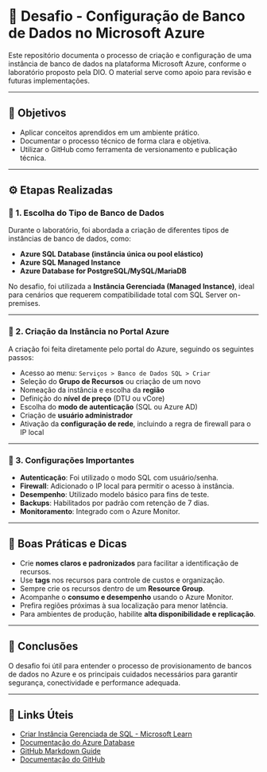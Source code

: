 # 💾 Desafio - Configuração de Banco de Dados no Microsoft Azure

Este repositório documenta o processo de criação e configuração de uma instância de banco de dados na plataforma Microsoft Azure, conforme o laboratório proposto pela DIO. O material serve como apoio para revisão e futuras implementações.

---

## 🎯 Objetivos

- Aplicar conceitos aprendidos em um ambiente prático.
- Documentar o processo técnico de forma clara e objetiva.
- Utilizar o GitHub como ferramenta de versionamento e publicação técnica.

---

## ⚙️ Etapas Realizadas

### 🔹 1. Escolha do Tipo de Banco de Dados

Durante o laboratório, foi abordada a criação de diferentes tipos de instâncias de banco de dados, como:

- **Azure SQL Database (instância única ou pool elástico)**
- **Azure SQL Managed Instance**
- **Azure Database for PostgreSQL/MySQL/MariaDB**

No desafio, foi utilizada a **Instância Gerenciada (Managed Instance)**, ideal para cenários que requerem compatibilidade total com SQL Server on-premises.

---

### 🔹 2. Criação da Instância no Portal Azure

A criação foi feita diretamente pelo portal do Azure, seguindo os seguintes passos:

- Acesso ao menu: `Serviços > Banco de Dados SQL > Criar`
- Seleção do **Grupo de Recursos** ou criação de um novo
- Nomeação da instância e escolha da **região**
- Definição do **nível de preço** (DTU ou vCore)
- Escolha do **modo de autenticação** (SQL ou Azure AD)
- Criação de **usuário administrador**
- Ativação da **configuração de rede**, incluindo a regra de firewall para o IP local

---

### 🔹 3. Configurações Importantes

- **Autenticação**: Foi utilizado o modo SQL com usuário/senha.
- **Firewall**: Adicionado o IP local para permitir o acesso à instância.
- **Desempenho**: Utilizado modelo básico para fins de teste.
- **Backups**: Habilitados por padrão com retenção de 7 dias.
- **Monitoramento**: Integrado com o Azure Monitor.

---

## 📌 Boas Práticas e Dicas

- Crie **nomes claros e padronizados** para facilitar a identificação de recursos.
- Use **tags** nos recursos para controle de custos e organização.
- Sempre crie os recursos dentro de um **Resource Group**.
- Acompanhe o **consumo e desempenho** usando o Azure Monitor.
- Prefira regiões próximas à sua localização para menor latência.
- Para ambientes de produção, habilite **alta disponibilidade e replicação**.

---

## 🧠 Conclusões

O desafio foi útil para entender o processo de provisionamento de bancos de dados no Azure e os principais cuidados necessários para garantir segurança, conectividade e performance adequada.

---

## 🔗 Links Úteis

- [Criar Instância Gerenciada de SQL - Microsoft Learn](https://learn.microsoft.com/pt-br/azure/azure-sql/managed-instance/sql-managed-instance-get-started)
- [Documentação do Azure Database](https://learn.microsoft.com/pt-br/azure/azure-sql/)
- [GitHub Markdown Guide](https://guides.github.com/features/mastering-markdown/)
- [Documentação do GitHub](https://docs.github.com/pt)
